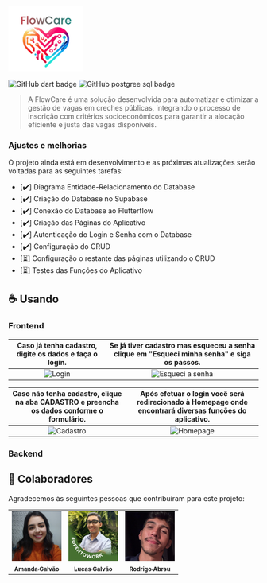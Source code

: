 <img src="assets/FlowCare.png" alt="Logo FlowCare" width="150">

![GitHub dart badge](https://img.shields.io/badge/Dart-0175C2?style=for-the-badge&logo=dart&logoColor=white)
![GitHub postgree sql badge](https://img.shields.io/badge/PostgreSQL-316192?style=for-the-badge&logo=postgresql&logoColor=white)

> A FlowCare é uma solução desenvolvida para automatizar e otimizar a gestão de vagas em creches públicas, integrando o processo de inscrição com critérios socioeconômicos para garantir a alocação eficiente e justa das vagas disponíveis.

### Ajustes e melhorias

O projeto ainda está em desenvolvimento e as próximas atualizações serão voltadas para as seguintes tarefas:

- [✔️] Diagrama Entidade-Relacionamento do Database
- [✔️] Criação do Database no Supabase
- [✔️] Conexão do Database ao Flutterflow
- [✔️] Criação das Páginas do Aplicativo
- [✔️] Autenticação do Login e Senha com o Database
- [✔️] Configuração do CRUD
- [⏳] Configuração o restante das páginas utilizando o CRUD
- [⏳] Testes das Funções do Aplicativo

## ☕ Usando <FlowCare>

### Frontend

| Caso já tenha cadastro, digite os dados e faça o login. | Se já tiver cadastro mas esqueceu a senha clique em "Esqueci minha senha" e siga os passos. |
|:--:|:--:|
| ![Login](https://github.com/user-attachments/assets/dc73b09b-557a-44b2-8ac0-4937a9dc354d) | ![Esqueci a senha](https://github.com/user-attachments/assets/b426619c-30e0-4ea7-bc70-9d64ce52bf37) |

| Caso não tenha cadastro, clique na aba CADASTRO e preencha os dados conforme o formulário. | Após efetuar o login você será redirecionado à Homepage onde encontrará diversas funções do aplicativo. |
|:--:|:--:|
| ![Cadastro](https://github.com/user-attachments/assets/680ea03c-c2b1-48a9-b78b-d010e6aa4ca4) | ![Homepage](https://github.com/user-attachments/assets/cecef615-1454-4cc9-aab7-ab8de71b8587) |

### Backend 


## 🤝 Colaboradores

Agradecemos às seguintes pessoas que contribuíram para este projeto:

<table>
  <tr>
    <td align="center">
      <a href="https://www.linkedin.com/in/amanda-galv%C3%A3o-dos-santos-aa316a290/" target="_blank" title="Perfil da Amanda no LinkedIn">
        <img src="assets/perfil_Amanda.jpeg" width="100px;" alt="Foto da Amanda no LinkedIn"/><br>
        <sub>
          <b>Amanda Galvão</b>
        </sub>
      </a>
    </td>
    <td align="center">
      <a href="https://www.linkedin.com/in/lucasgalv%C3%A3o/" target="_blank" title="Perfil do Lucas no LinkedIn">
        <img src="assets/perfil_Lucas.jpeg" width="100px;" alt="Foto do Lucas no LinkedIn"/><br>
        <sub>
          <b>Lucas Galvão</b>
        </sub>
      </a>
    </td>
    <td align="center">
      <a href="https://www.linkedin.com/in/rodrigoabreuuu/" target="_blank" title="Perfil do Rodrigo no LinkedIn">
        <img src="assets/perfil_Rodrigo.jpeg" width="100px;" alt="Foto do Rodrigo no LinkedIn"/><br>
        <sub>
          <b>Rodrigo Abreu</b>
        </sub>
      </a>
    </td>
  </tr>
</table>
